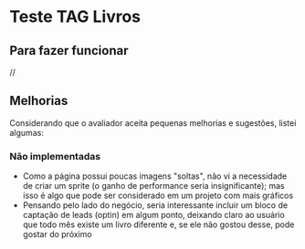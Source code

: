 # Teste TAG Livros

## Para fazer funcionar
//

## Melhorias
Considerando que o avaliador aceita pequenas melhorias e sugestões, listei algumas:

### Não implementadas

* Como a página possui poucas imagens "soltas", não vi a necessidade de criar um sprite (o ganho de performance seria insignificante); mas isso é algo que pode ser considerado em um projeto com mais gráficos
* Pensando pelo lado do negócio, seria interessante incluir um bloco de captação de leads (optin) em algum ponto, deixando claro ao usuário que todo mês existe um livro diferente e, se ele não gostou desse, pode gostar do próximo